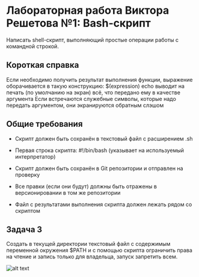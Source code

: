 # Лабораторная работа Виктора Решетова №1: Bash-скрипт

Написать shell-скрипт, выполняющий простые операции работы с командной строкой.

## Короткая справка
Если необходимо получить результат выполнения функции, выражение оборачивается в такую конструкцию:
$(expression)
echo выводит на печать (по умолчанию на экран) всё, что передано ему в качестве аргумента
Если встречаются служебные символы, которые надо передать аргументом, они экранируются обратным слэшом

## Общие требования
* Скрипт должен быть сохранён в текстовый файл с расширением .sh

* Первая строка скрипта: #!/bin/bash (указывает на используемый интерпретатор)

* Скрипт должен быть сохранён в Git репозитории и отправлен на проверку

* Все правки (если они будут) должны быть отражены в версионировании в том же репозитории

* Файл с результатами выполнения скрипта должен лежать рядом со скриптом


## Задача 3
Создать в текущей директории текстовый файл с содержимым переменной окружения $PATH и с помощью скрипта ограничить права на чтение и запись только для владельца, запуск запретить всем.

![alt text](https://pbs.twimg.com/media/Eh3lZduX0AA7ssv.jpg)
